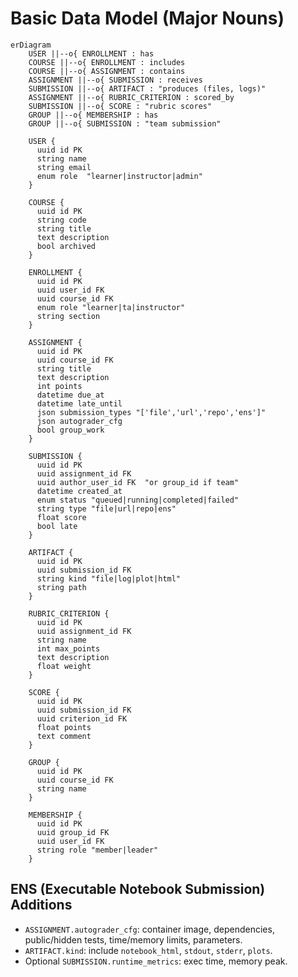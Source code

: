 # Basic Data Model (Major Nouns)

```mermaid
erDiagram
    USER ||--o{ ENROLLMENT : has
    COURSE ||--o{ ENROLLMENT : includes
    COURSE ||--o{ ASSIGNMENT : contains
    ASSIGNMENT ||--o{ SUBMISSION : receives
    SUBMISSION ||--o{ ARTIFACT : "produces (files, logs)"
    ASSIGNMENT ||--o{ RUBRIC_CRITERION : scored_by
    SUBMISSION ||--o{ SCORE : "rubric scores"
    GROUP ||--o{ MEMBERSHIP : has
    GROUP ||--o{ SUBMISSION : "team submission"

    USER {
      uuid id PK
      string name
      string email
      enum role  "learner|instructor|admin"
    }

    COURSE {
      uuid id PK
      string code
      string title
      text description
      bool archived
    }

    ENROLLMENT {
      uuid id PK
      uuid user_id FK
      uuid course_id FK
      enum role "learner|ta|instructor"
      string section
    }

    ASSIGNMENT {
      uuid id PK
      uuid course_id FK
      string title
      text description
      int points
      datetime due_at
      datetime late_until
      json submission_types "['file','url','repo','ens']"
      json autograder_cfg
      bool group_work
    }

    SUBMISSION {
      uuid id PK
      uuid assignment_id FK
      uuid author_user_id FK  "or group_id if team"
      datetime created_at
      enum status "queued|running|completed|failed"
      string type "file|url|repo|ens"
      float score
      bool late
    }

    ARTIFACT {
      uuid id PK
      uuid submission_id FK
      string kind "file|log|plot|html"
      string path
    }

    RUBRIC_CRITERION {
      uuid id PK
      uuid assignment_id FK
      string name
      int max_points
      text description
      float weight
    }

    SCORE {
      uuid id PK
      uuid submission_id FK
      uuid criterion_id FK
      float points
      text comment
    }

    GROUP {
      uuid id PK
      uuid course_id FK
      string name
    }

    MEMBERSHIP {
      uuid id PK
      uuid group_id FK
      uuid user_id FK
      string role "member|leader"
    }
```

## ENS (Executable Notebook Submission) Additions

- `ASSIGNMENT.autograder_cfg`: container image, dependencies, public/hidden tests, time/memory limits, parameters.
- `ARTIFACT.kind`: include `notebook_html`, `stdout`, `stderr`, `plots`.
- Optional `SUBMISSION.runtime_metrics`: exec time, memory peak.
